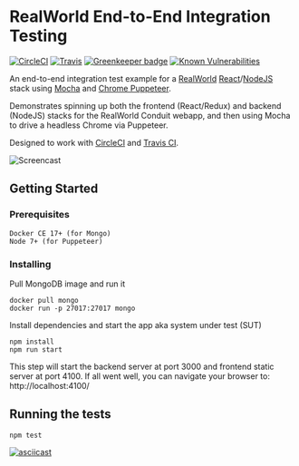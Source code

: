 # RealWorld End-to-End Integration Testing

[![CircleCI](https://circleci.com/gh/anishkny/realworld-e2e-test.svg?style=shield)](https://circleci.com/gh/anishkny/realworld-e2e-test)
[![Travis](https://img.shields.io/travis/anishkny/realworld-e2e-test/master.svg)](https://travis-ci.org/anishkny/realworld-e2e-test)
[![Greenkeeper badge](https://badges.greenkeeper.io/anishkny/realworld-e2e-test.svg)](https://greenkeeper.io/)
[![Known Vulnerabilities](https://snyk.io/test/github/anishkny/realworld-e2e-test/badge.svg)](https://snyk.io/test/github/anishkny/realworld-e2e-test)

An end-to-end integration test example for a [RealWorld](https://realworld.io) [React](https://github.com/gothinkster/react-redux-realworld-example-app)/[NodeJS](https://github.com/gothinkster/node-express-realworld-example-app) stack using [Mocha](https://mochajs.org) and [Chrome Puppeteer](https://github.com/GoogleChrome/puppeteer).

Demonstrates spinning up both the frontend (React/Redux) and backend (NodeJS) stacks for the RealWorld Conduit webapp, and then using Mocha to drive a headless Chrome via Puppeteer.

Designed to work with [CircleCI](https://circleci.com/gh/anishkny/realworld-e2e-test) and [Travis CI](https://travis-ci.org/anishkny/realworld-e2e-test).

![Screencast](https://storage.googleapis.com/realworld-e2e-test/realworld-e2e-test.mov.gif)

## Getting Started

### Prerequisites

```
Docker CE 17+ (for Mongo)
Node 7+ (for Puppeteer)
```

### Installing

Pull MongoDB image and run it
```
docker pull mongo
docker run -p 27017:27017 mongo
```

Install dependencies and start the app aka system under test (SUT)
```
npm install
npm run start
```
This step will start the backend server at port 3000 and frontend static server at port 4100. If all went well, you can navigate your browser to: http://localhost:4100/

## Running the tests

```
npm test
```

[![asciicast](https://storage.googleapis.com/realworld-e2e-test/screencast-short.gif)](https://asciinema.org/a/147023?t=0)

<!---
Explain how to run the automated tests for this system

### Break down into end to end tests

Explain what these tests test and why

```
Give an example
```

### And coding style tests

Explain what these tests test and why

```
Give an example
```

## Deployment

Add additional notes about how to deploy this on a live system

## Built With

* [Dropwizard](http://www.dropwizard.io/1.0.2/docs/) - The web framework used
* [Maven](https://maven.apache.org/) - Dependency Management
* [ROME](https://rometools.github.io/rome/) - Used to generate RSS Feeds

## Contributing

Please read [CONTRIBUTING.md](https://gist.github.com/PurpleBooth/b24679402957c63ec426) for details on our code of conduct, and the process for submitting pull requests to us.

## Versioning

We use [SemVer](http://semver.org/) for versioning. For the versions available, see the [tags on this repository](https://github.com/your/project/tags).

## Authors

* **Billie Thompson** - *Initial work* - [PurpleBooth](https://github.com/PurpleBooth)

See also the list of [contributors](https://github.com/your/project/contributors) who participated in this project.

## License

This project is licensed under the MIT License - see the [LICENSE.md](LICENSE.md) file for details

## Acknowledgments

* Hat tip to anyone who's code was used
* Inspiration
* etc
--->
